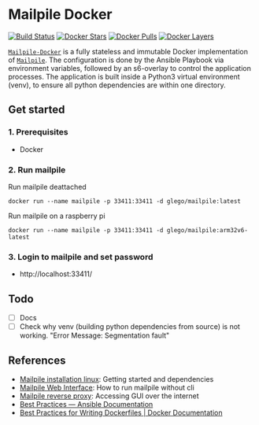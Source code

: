 # Mailpile Docker
[![Build Status](https://api.travis-ci.org/glego/mailpile-docker.svg?branch=master)](https://travis-ci.org/glego/mailpile-docker)
[![Docker Stars](https://img.shields.io/docker/stars/glego/mailpile.svg?maxAge=2592000)](https://hub.docker.com/r/glego/mailpile/)
[![Docker Pulls](https://img.shields.io/docker/pulls/glego/mailpile.svg?maxAge=2592000)](https://hub.docker.com/r/glego/mailpile/)
[![Docker Layers](https://images.microbadger.com/badges/image/glego/mailpile.svg)](https://microbadger.com/images/glego/mailpile "Get your own image badge on microbadger.com")

[`Mailpile-Docker`](https://hub.docker.com/r/glego/mailpile/) is a fully stateless and immutable Docker implementation of [`Mailpile`](https://github.com/mailpile/Mailpile). The configuration is done by the Ansible Playbook via environment variables, followed by an s6-overlay to control the application processes. The application is built inside a Python3 virtual environment (venv), to ensure all python dependencies are within one directory.

## Get started

### 1. Prerequisites

* Docker

### 2. Run mailpile

Run mailpile deattached
```
docker run --name mailpile -p 33411:33411 -d glego/mailpile:latest
```

Run mailpile on a raspberry pi
```
docker run --name mailpile -p 33411:33411 -d glego/mailpile:arm32v6-latest
```

### 3. Login to mailpile and set password
* http://localhost:33411/

## Todo
- [ ] Docs
- [ ] Check why venv (building python dependencies from source) is not working. "Error Message: Segmentation fault"
 
## References
* [Mailpile installation linux](https://github.com/mailpile/Mailpile/wiki/Getting-started-on-Linux): Getting started and dependencies
* [Mailpile Web Interface](https://github.com/mailpile/Mailpile/wiki/Using-the-Web-Interface): How to run mailpile without cli
* [Mailpile reverse proxy](https://github.com/mailpile/Mailpile/wiki/Accessing-The-GUI-Over-Internet): Accessing GUI over the internet
* [Best Practices — Ansible Documentation](http://docs.ansible.com/ansible/latest/user_guide/playbooks_best_practices.html#directory-layout)
* [Best Practices for Writing Dockerfiles | Docker Documentation](https://docs.docker.com/develop/develop-images/dockerfile_best-practices/)